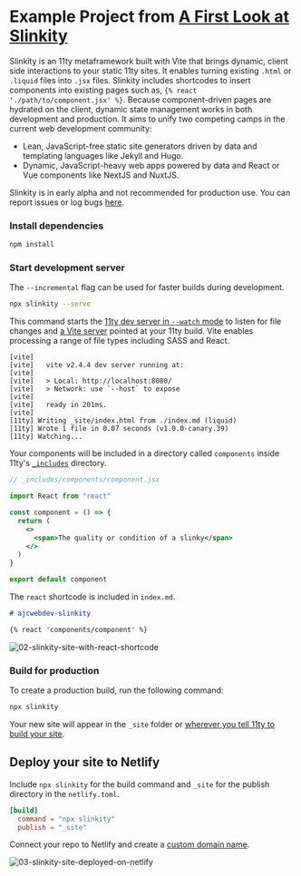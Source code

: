 # Example Project from [A First Look at Slinkity]()

Slinkity is an 11ty metaframework built with Vite that brings dynamic, client side interactions to your static 11ty sites. It enables turning existing `.html` or `.liquid` files into `.jsx` files. Slinkity includes shortcodes to insert components into existing pages such as, `{% react './path/to/component.jsx' %}`. Because component-driven pages are hydrated on the client, dynamic state management works in both development and production. It aims to unify two competing camps in the current web development community:
* Lean, JavaScript-free static site generators driven by data and templating languages like Jekyll and Hugo.
* Dynamic, JavaScript-heavy web apps powered by data and React or Vue components like NextJS and NuxtJS.

Slinkity is in early alpha and not recommended for production use. You can report issues or log bugs [here](https://github.com/Holben888/slinkity/issues).

### Install dependencies

```bash
npm install
```

### Start development server

The `--incremental` flag can be used for faster builds during development.

```bash
npx slinkity --serve
```

This command starts the [11ty dev server in `--watch` mode](https://www.11ty.dev/docs/usage/#re-run-eleventy-when-you-save) to listen for file changes and [a Vite server](https://vitejs.dev/guide/#index-html-and-project-root) pointed at your 11ty build. Vite enables processing a range of file types including SASS and React.

```
[vite] 
[vite]   vite v2.4.4 dev server running at:
[vite] 
[vite]   > Local: http://localhost:8080/
[vite]   > Network: use `--host` to expose
[vite] 
[vite]   ready in 201ms.
[vite] 
[11ty] Writing _site/index.html from ./index.md (liquid)
[11ty] Wrote 1 file in 0.07 seconds (v1.0.0-canary.39)
[11ty] Watching...
```

Your components will be included in a directory called `components` inside 11ty's [`_includes`](https://www.11ty.dev/docs/config/#directory-for-includes) directory.

```jsx
// _includes/components/component.jsx

import React from "react"

const component = () => {
  return (
    <>
      <span>The quality or condition of a slinky</span>
    </>
  )
}

export default component
```

The `react` shortcode is included in `index.md`.

```markdown
# ajcwebdev-slinkity

{% react 'components/component' %}
```

![02-slinkity-site-with-react-shortcode](https://dev-to-uploads.s3.amazonaws.com/uploads/articles/6zuzwkrddvln49uo99af.png)

### Build for production

To create a production build, run the following command:

```bash
npx slinkity
```

Your new site will appear in the `_site` folder or [wherever you tell 11ty to build your site](https://www.11ty.dev/docs/config/#output-directory).

## Deploy your site to Netlify

Include `npx slinkity` for the build command and `_site` for the publish directory in the `netlify.toml`.

```toml
[build]
  command = "npx slinkity"
  publish = "_site"
```

Connect your repo to Netlify and create a [custom domain name](https://ajcwebdev-slinkity.netlify.app/).

![03-slinkity-site-deployed-on-netlify](https://dev-to-uploads.s3.amazonaws.com/uploads/articles/ruzxkcfanyik7y4wx88q.png)
